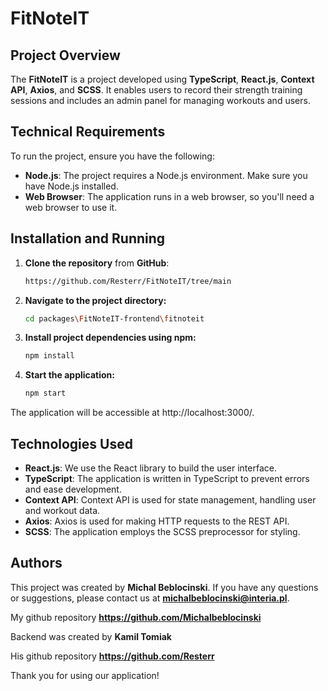 # **FitNoteIT**

## **Project Overview**
The **FitNoteIT** is a project developed using **TypeScript**, **React.js**, **Context API**, **Axios**, and **SCSS**. It enables users to record their strength training sessions and includes an admin panel for managing workouts and users.

## **Technical Requirements**
To run the project, ensure you have the following:

- **Node.js**: The project requires a Node.js environment. Make sure you have Node.js installed.
- **Web Browser**: The application runs in a web browser, so you'll need a web browser to use it.

## **Installation and Running**
1. **Clone the repository** from **GitHub**:

   ```bash
   https://github.com/Resterr/FitNoteIT/tree/main
   ```
2. **Navigate to the project directory:**
   ```bash
   cd packages\FitNoteIT-frontend\fitnoteit
   ```
3. **Install project dependencies using npm:**
    ```bash
    npm install
    ```
4. **Start the application:**
     ```bash
   npm start
   ```
The application will be accessible at http://localhost:3000/.

## Technologies Used

- **React.js**: We use the React library to build the user interface.
- **TypeScript**: The application is written in TypeScript to prevent errors and ease development.
- **Context API**: Context API is used for state management, handling user and workout data.
- **Axios**: Axios is used for making HTTP requests to the REST API.
- **SCSS**: The application employs the SCSS preprocessor for styling.

## Authors

This project was created by **Michal Beblocinski**. If you have any questions or suggestions, please contact us at **michalbeblocinski@interia.pl**.

My github repository **https://github.com/Michalbeblocinski**

Backend was created by **Kamil Tomiak**

His github repository **https://github.com/Resterr**

Thank you for using our application!
